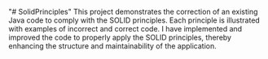 "# SolidPrinciples" 
This project demonstrates the correction of an existing Java code to comply with the SOLID principles. Each principle is illustrated with examples of incorrect and correct code. I have implemented and improved the code to properly apply the SOLID principles, thereby enhancing the structure and maintainability of the application.
